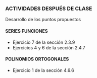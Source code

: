### ACTIVIDADES DESPUÉS DE CLASE
Desarrollo de los puntos propuestos 

#### SERIES FUNCIONES
- Ejercicio 7 de la sección 2.3.9
- Ejercicios 4 y 6 de la sección 2.4.7 

#### POLINOMIOS ORTOGONALES
- Ejercicio 1 de la sección 4.6.6
